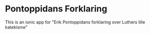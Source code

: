 # Pontoppidans Forklaring 
This is an ionic app for "Erik Pontoppidans forklaring over Luthers lille katekisme"
